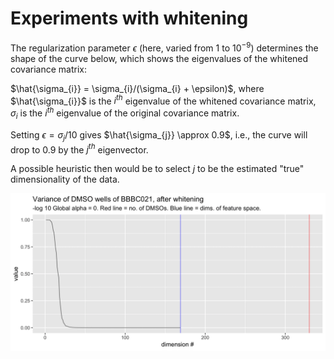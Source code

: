 # Experiments with whitening 

The regularization parameter $\epsilon$ (here, varied from $1$ to $10^{-9}$) determines the shape of the curve below, 
which shows the eigenvalues of the whitened covariance matrix: 

$\hat{\sigma_{i}} = \sigma_{i}/(\sigma_{i} + \epsilon)$, 
where $\hat{\sigma_{i}}$ is the $i^{th}$ eigenvalue of the whitened covariance matrix, $\sigma_{i}$ is the $i^{th}$ eigenvalue of the original covariance matrix. 

Setting $\epsilon = \sigma_{j}/10$ gives $\hat{\sigma_{j}} \approx 0.9$, i.e., the curve will drop to $0.9$ by the $j^{th}$ eigenvector. 

A possible heuristic then would be to select $j$ to be the estimated "true" dimensionality of the data.

![Global whitening](global_whitening.gif "Variance of whitened data.")

